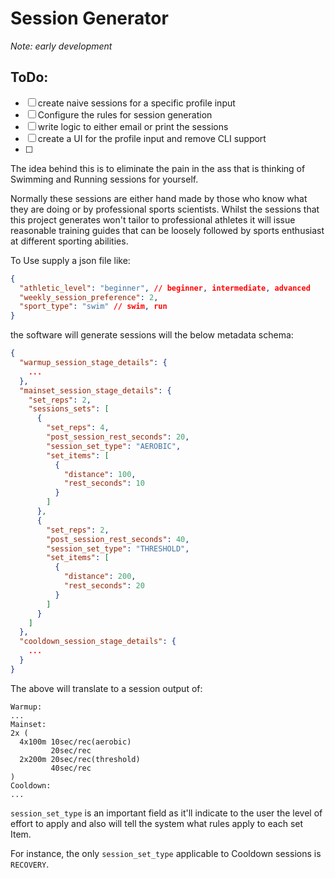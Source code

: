 # Session Generator

*Note: early development*

## ToDo:
- [ ] create naive sessions for a specific profile input
- [ ] Configure the rules for session generation
- [ ] write logic to either email or print the sessions
- [ ] create a UI for the profile input and remove CLI support
- [ ] 

The idea behind this is to eliminate the pain in the ass that is thinking of Swimming and Running sessions for yourself.

Normally these sessions are either hand made by those who know what they are doing or by professional sports scientists. Whilst the sessions that this project generates won't tailor to professional athletes it will issue reasonable training guides that can be loosely followed by sports enthusiast at different sporting abilities.

To Use supply a json file like:
```json
{
  "athletic_level": "beginner", // beginner, intermediate, advanced
  "weekly_session_preference": 2,
  "sport_type": "swim" // swim, run
}
```

the software will generate sessions will the below metadata schema:
```json
{
  "warmup_session_stage_details": {
    ...
  },
  "mainset_session_stage_details": {
    "set_reps": 2,
    "sessions_sets": [
      {
        "set_reps": 4,
        "post_session_rest_seconds": 20,
        "session_set_type": "AEROBIC",
        "set_items": [
          {
            "distance": 100,
            "rest_seconds": 10
          }
        ]
      },
      {
        "set_reps": 2,
        "post_session_rest_seconds": 40,
        "session_set_type": "THRESHOLD",
        "set_items": [
          {
            "distance": 200,
            "rest_seconds": 20
          }
        ]
      }
    ]
  },
  "cooldown_session_stage_details": {
    ...
  }
}
```
The above will translate to a session output of:
```
Warmup:
...
Mainset:
2x (
  4x100m 10sec/rec(aerobic) 
         20sec/rec
  2x200m 20sec/rec(threshold)
         40sec/rec
)
Cooldown:
...
```

`session_set_type` is an important field as it'll indicate to the user the level of effort to apply and also will tell the system what rules apply to each set Item.

For instance, the only `session_set_type` applicable to Cooldown sessions is `RECOVERY`.